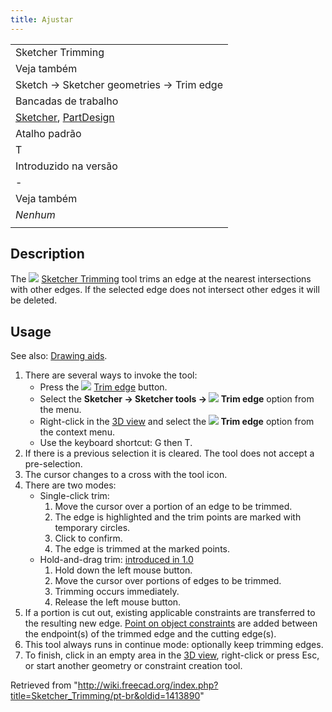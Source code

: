 ```yaml
---
title: Ajustar
---
```

|  |
| --- |
| Sketcher Trimming |
| Veja também |
| Sketch → Sketcher geometries → Trim edge |
| Bancadas de trabalho |
| [Sketcher](/Sketcher_Workbench/pt-br "Sketcher Workbench/pt-br"), [PartDesign](/PartDesign_Workbench/pt-br "PartDesign Workbench/pt-br") |
| Atalho padrão |
| T |
| Introduzido na versão |
| - |
| Veja também |
| *Nenhum* |
|  |

## Description

The ![](/images/Sketcher_Trimming.svg) [Sketcher Trimming](/Sketcher_Trimming "Sketcher Trimming") tool trims an edge at the nearest intersections with other edges. If the selected edge does not intersect other edges it will be deleted.

## Usage

See also: [Drawing aids](/Sketcher_Workbench#Drawing_aids "Sketcher Workbench").

1. There are several ways to invoke the tool:
   * Press the ![](/images/Sketcher_Trimming.svg) [Trim edge](/Sketcher_Trimming "Sketcher Trimming") button.
   * Select the **Sketcher → Sketcher tools → ![](/images/Sketcher_Trimming.svg) Trim edge** option from the menu.
   * Right-click in the [3D view](/3D_view "3D view") and select the **![](/images/Sketcher_Trimming.svg) Trim edge** option from the context menu.
   * Use the keyboard shortcut: G then T.
2. If there is a previous selection it is cleared. The tool does not accept a pre-selection.
3. The cursor changes to a cross with the tool icon.
4. There are two modes:
   * Single-click trim:
     1. Move the cursor over a portion of an edge to be trimmed.
     2. The edge is highlighted and the trim points are marked with temporary circles.
     3. Click to confirm.
     4. The edge is trimmed at the marked points.
   * Hold-and-drag trim: [introduced in 1.0](/Release_notes_1.0 "Release notes 1.0")
     1. Hold down the left mouse button.
     2. Move the cursor over portions of edges to be trimmed.
     3. Trimming occurs immediately.
     4. Release the left mouse button.
5. If a portion is cut out, existing applicable constraints are transferred to the resulting new edge. [Point on object constraints](/Sketcher_ConstrainPointOnObject "Sketcher ConstrainPointOnObject") are added between the endpoint(s) of the trimmed edge and the cutting edge(s).
6. This tool always runs in continue mode: optionally keep trimming edges.
7. To finish, click in an empty area in the [3D view](/3D_view "3D view"), right-click or press Esc, or start another geometry or constraint creation tool.

Retrieved from "<http://wiki.freecad.org/index.php?title=Sketcher_Trimming/pt-br&oldid=1413890>"
